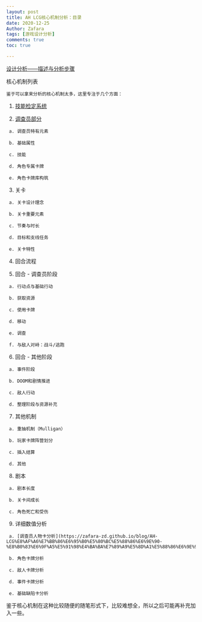 ```yaml
---
layout: post
title: AH LCG核心机制分析：目录
date: 2020-12-25
Author: Zafara
tags: [游戏设计分析]
comments: true
toc: true

---
```


[设计分析——描述与分析步骤](https://zafara-zd.github.io/blog/AH-LCG%E8%AE%BE%E8%AE%A1%E5%88%86%E6%9E%90-%E6%8F%8F%E8%BF%B0%E4%B8%8E%E5%88%86%E6%9E%90%E6%AD%A5%E9%AA%A4/)

核心机制列表

    鉴于可以拿来分析的核心机制太多，这里专注于几个方面：

   1. [技能检定系统](https://zafara-zd.github.io/blog/AH-LCG%E6%A0%B8%E5%BF%83%E6%9C%BA%E5%88%B6%E5%88%86%E6%9E%90-%E6%8A%80%E8%83%BD%E6%A3%80%E5%AE%9A%E7%B3%BB%E7%BB%9F/>)

   2. [调查员部分](https://zafara-zd.github.io/blog/AH-LCG%E6%A0%B8%E5%BF%83%E6%9C%BA%E5%88%B6%E5%88%86%E6%9E%90-%E8%B0%83%E6%9F%A5%E5%91%98%E9%83%A8%E5%88%86/)

     a. 调查员特有元素

     b. 基础属性

     c. 技能

     d. 角色专属卡牌

     e. 角色卡牌库构筑

   3. 关卡

     a. 关卡设计理念

     b. 关卡重要元素

     c. 节奏与时长

     d. 目标和支线任务

     e. 关卡特性

   4. 回合流程

   5. 回合 - 调查员阶段

     a. 行动点与基础行动

     b. 获取资源

     c. 使用卡牌

     d. 移动

     e. 调查

     f. 与敌人对峙：战斗/逃跑

   6. 回合 - 其他阶段

     a. 事件阶段

     b. DOOM和剧情推进

     c. 敌人行动

     d. 整理阶段与资源补充

   7. 其他机制

     a. 重抽机制（Mulligan）

     b. 玩家卡牌阵营划分

     c. 插入结算

     d. 其他

   8. 剧本

     a. 剧本长度

     b. 关卡间成长

     c. 角色死亡和受伤

   9. 详细数值分析

     a. [调查员人物卡分析](https://zafara-zd.github.io/blog/AH-LCG%E8%AF%A6%E7%BB%86%E6%95%B0%E5%80%BC%E5%88%86%E6%9E%90-%E8%B0%83%E6%9F%A5%E5%91%98%E4%BA%BA%E7%89%A9%E5%8D%A1%E5%88%86%E6%9E%90%E7%9B%AE%E5%BD%95/)

     b. 角色卡牌分析

     c. 敌人卡牌分析

     d. 事件卡牌分析

     e. 基础缺陷卡分析

   鉴于核心机制在这种比较随便的随笔形式下，比较难想全，所以之后可能再补充加入一些。
